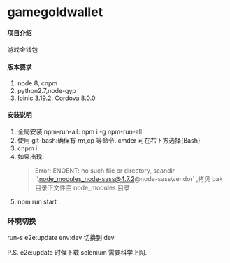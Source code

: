 # gamegoldwallet

#### 项目介绍

游戏金钱包

#### 版本要求

1.  node 8, cnpm
2.  python2.7,node-gyp
3.  Ioinic 3.19.2. Cordova 8.0.0

#### 安装说明

1.  全局安装 npm-run-all: npm i -g npm-run-all
2.  使用 git-bash:确保有 rm,cp 等命令. cmder 可在右下方选择{Bash}
3.  cnpm i
4.  如果出现:
    > Error: ENOENT: no such file or directory, scandir '\node_modules_node-sass@4.7.2@node-sass\vendor'
    > ,拷贝 bak 目录下文件至 node_modules 目录
5.  npm run start

### 环境切换

run-s e2e:update env:dev 切换到 dev

P.S.
e2e:update 时候下载 selenium 需要科学上网.
###
